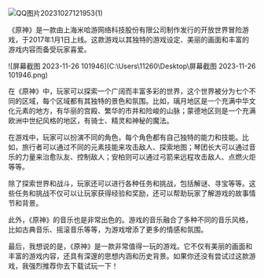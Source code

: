 ![QQ图片20231027121953(1)](C:\Users\11260\Desktop\QQ图片20231027121953(1).jpg)

《原神》是一款由上海米哈游网络科技股份有限公司制作发行的开放世界冒险游戏，于2017年1月1日上线。这款游戏以其独特的游戏设定、美丽的画面和丰富的游戏内容而备受玩家喜爱。

![屏幕截图 2023-11-26 101946](C:\Users\11260\Desktop\屏幕截图 2023-11-26 101946.png)

在《原神》中，玩家可以探索一个广阔而丰富多彩的世界，这个世界被分为七个不同的区域，每个区域都有其独特的景色和氛围。比如，璃月地区是一个充满中华文化元素的地方，有华丽的宫殿、繁华的市井和险峻的山脉；蒙德地区则是一个充满欧洲中世纪风格的地区，有骑士、精灵和神秘的魔法。

在游戏中，玩家可以扮演不同的角色，每个角色都有自己独特的能力和技能。比如，旅行者可以通过不同的元素技能来攻击敌人、探索地图；琴团长大可以通过音乐的力量来治愈队友、控制敌人；安柏则可以通过弓箭来远程攻击敌人、点燃火炬等等。

除了探索世界和战斗，玩家还可以进行各种任务和挑战，包括解谜、寻宝等等。这些任务和挑战不仅可以让玩家获得经验和奖励，还可以帮助玩家了解游戏的故事情节和背景。

此外，《原神》的音乐也是非常出色的。游戏的音乐融合了多种不同的音乐风格，比如古典音乐、摇滚音乐等等，为游戏增添了更多的情感和氛围。

最后，我想说的是，《原神》是一款非常值得一玩的游戏。它不仅有美丽的画面和丰富的游戏内容，还具有深邃的思想内涵和历史背景。如果你还没有尝试过这款游戏，我强烈推荐你去下载试玩一下！
